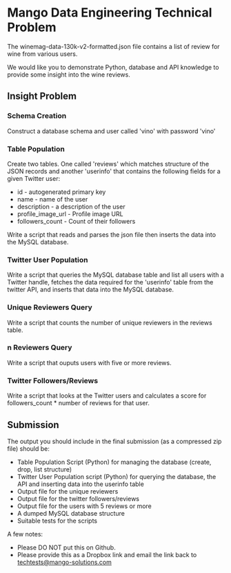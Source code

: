 # Mango Data Engineering Technical Problem

The winemag-data-130k-v2-formatted.json file contains a list of review for wine from various users.

We would like you to demonstrate Python, database and API knowledge to provide some insight into the wine reviews.

## Insight Problem

### Schema Creation
Construct a database schema and user called 'vino' with password 'vino'

### Table Population

Create two tables.  One called 'reviews' which matches structure of the JSON records and another 'userinfo' that contains the following fields for a given Twitter user:

* id - autogenerated primary key
* name - name of the user
* description - a description of the user
* profile_image_url - Profile image URL
* followers_count - Count of their followers

Write a script that reads and parses the json file then inserts the data into the MySQL database.

### Twitter User Population

Write a script that queries the MySQL database table and list all users with a Twitter handle, fetches the data required for the 'userinfo' table from the twitter API, and inserts that data into the MySQL database.

### Unique Reviewers Query

Write a script that counts the number of unique reviewers in the reviews table.

### n Reviewers Query

Write a script that ouputs users with five or more reviews.

### Twitter Followers/Reviews

Write a script that looks at the Twitter users and calculates a score for followers_count * number of reviews for that user.

## Submission

The output you should include in the final submission (as a compressed zip file) should be:

* Table Population Script (Python) for managing the database (create, drop, list structure)
* Twitter User Population script (Python) for querying the database, the API and inserting data into the userinfo table
* Output file for the unique reviewers
* Output file for the twitter followers/reviews
* Output file for the users with 5 reviews or more
* A dumped MySQL database structure
* Suitable tests for the scripts

A few notes:

* Please DO NOT put this on Github.  
* Please provide this as a Dropbox link and email the link back to techtests@mango-solutions.com
